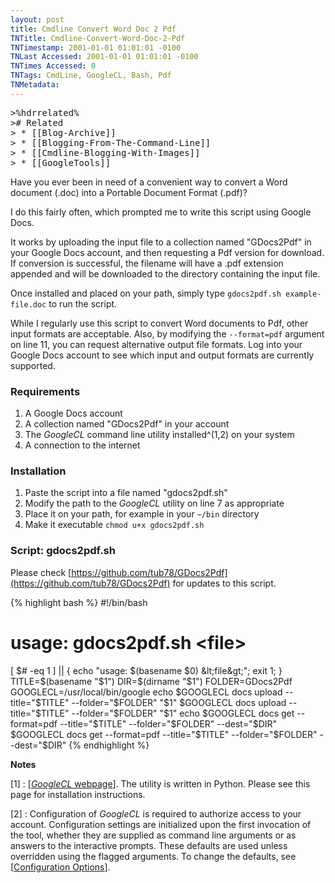 ```yaml
---
layout: post
title: Cmdline Convert Word Doc 2 Pdf
TNTitle: Cmdline-Convert-Word-Doc-2-Pdf
TNTimestamp: 2001-01-01 01:01:01 -0100
TNLast Accessed: 2001-01-01 01:01:01 -0100
TNTimes Accessed: 0
TNTags: CmdLine, GoogleCL, Bash, Pdf
TNMetadata: 
---
```




<pre class="action ideaaction">
>%hdrrelated%
># Related
> * [[Blog-Archive]]
> * [[Blogging-From-The-Command-Line]]
> * [[Cmdline-Blogging-With-Images]]
> * [[GoogleTools]]
</pre>

Have you ever been in need of a convenient way to convert a Word document (.doc) into a Portable Document Format (.pdf)?

I do this fairly often, which prompted me to write this script using Google Docs.

It works by uploading the input file to a collection named "GDocs2Pdf" in your Google Docs account, and then requesting a Pdf version for download.  If conversion is successful, the filename will have a .pdf extension appended and will be downloaded to the directory containing the input file.

Once installed and placed on your path, simply type `gdocs2pdf.sh example-file.doc` to run the script.

While I regularly use this script to convert Word documents to Pdf, other input formats are acceptable.  Also, by modifying the `--format=pdf` argument on line 11, you can request alternative output file formats.  Log into your Google Docs account to see which input and output formats are currently supported.


<!-- more -->

### Requirements

1. A Google Docs account
1. A collection named "GDocs2Pdf" in your account
1. The _GoogleCL_ command line utility installed^(1,2) on your system
1. A connection to the internet

### Installation

1. Paste the script into a file named "gdocs2pdf.sh"
1. Modify the path to the _GoogleCL_ utility on line 7 as appropriate
1. Place it on your path, for example in your `~/bin` directory
1. Make it executable `chmod u+x gdocs2pdf.sh`

### Script: gdocs2pdf.sh

Please check [https://github.com/tub78/GDocs2Pdf](https://github.com/tub78/GDocs2Pdf) for updates to this script.

{% highlight bash %}
#!/bin/bash
# usage: gdocs2pdf.sh &lt;file&gt;
[ $# -eq 1 ] || { echo "usage: $(basename $0) &lt;file&gt;"; exit 1; }
TITLE=$(basename "$1")
DIR=$(dirname "$1")
FOLDER=GDocs2Pdf
GOOGLECL=/usr/local/bin/google
echo $GOOGLECL docs upload --title="$TITLE" --folder="$FOLDER" "$1"
$GOOGLECL docs upload --title="$TITLE" --folder="$FOLDER" "$1"
echo $GOOGLECL docs get --format=pdf --title="$TITLE" --folder="$FOLDER" --dest="$DIR"
$GOOGLECL docs get --format=pdf --title="$TITLE" --folder="$FOLDER" --dest="$DIR"
{% endhighlight %}

__Notes__

[1]
: [[_GoogleCL_ webpage](http://code.google.com/p/googlecl/)].  The utility is written in Python.  Please see this page for installation instructions.

[2]
: Configuration of _GoogleCL_ is required to authorize access to your account.  Configuration settings are initialized upon the first invocation of the tool, whether they are supplied as command line arguments or as answers to the interactive prompts.  These defaults are used unless overridden using the flagged arguments.  To change the defaults, see [[Configuration Options](http://code.google.com/p/googlecl/wiki/ConfigurationOptions)].




